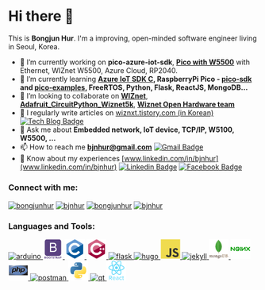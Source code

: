 # Hi there 👋
This is **Bongjun Hur**. I'm a improving, open-minded software engineer living in Seoul, Korea.

- 🔭 I’m currently working on **pico-azure-iot-sdk**, [**Pico with W5500**](https://github.com/bjnhur/pico-W5500) with Ethernet, WIZnet W5500, Azure Cloud, RP2040.
- 🌱 I’m currently learning **[Azure IoT SDK C](https://github.com/Azure/azure-iot-sdk-c), RaspberryPi Pico - [pico-sdk](https://github.com/raspberrypi/pico-sdk) and [pico-examples](https://github.com/raspberrypi/pico-examples), FreeRTOS, Python, Flask, ReactJS, MongoDB...**
- 👯 I’m looking to collaborate on [**WIZnet**](https://github.com/Wiznet), [**Adafruit_CircuitPython_Wiznet5k**](https://github.com/bjnhur/Adafruit_CircuitPython_Wiznet5k), [**Wiznet Open Hardware team**](https://github.com/Wiznet-OpenHardware) 
- 📝 I regularly write articles on [wiznxt.tistory.com (in Korean)](https://wiznxt.tistory.com/) [![Tech Blog Badge](http://img.shields.io/badge/-Tech%20blog-black?style=flat-square&logo=github&link=https://wiznxt.tistory.com/)](https://wiznxt.tistory.com/)
- 💬 Ask me about **Embedded network, IoT device, TCP/IP, W5100, W5500, ...**
- 📫 How to reach me **bjnhur@gmail.com** 
[![Gmail Badge](https://img.shields.io/badge/Gmail-d14836?style=flat-square&logo=Gmail&logoColor=white&link=mailto:bjnhur@gmail.com)](mailto:bjnhur@gmail.com)
- 📄 Know about my experiences [www.linkedin.com/in/bjnhur](www.linkedin.com/in/bjnhur) [![Linkedin Badge](https://img.shields.io/badge/-LinkedIn-blue?style=flat-square&logo=Linkedin&logoColor=white&link=https://www.linkedin.com/in/bjnhur/)](https://www.linkedin.com/in/bjnhur/)
[![Facebook Badge](https://img.shields.io/badge/facebook-1877f2?style=flat-square&logo=facebook&logoColor=white&link=https://www.facebook.com/bongjunhur)](https://www.facebook.com/bongjunhur)

<h3 align="left">Connect with me:</h3>
<p align="left">
<a href="https://twitter.com/bongjunhur" target="blank"><img align="center" src="https://raw.githubusercontent.com/rahuldkjain/github-profile-readme-generator/master/src/images/icons/Social/twitter.svg" alt="bongjunhur" height="30" width="40" /></a>
<a href="https://linkedin.com/in/bjnhur" target="blank"><img align="center" src="https://raw.githubusercontent.com/rahuldkjain/github-profile-readme-generator/master/src/images/icons/Social/linked-in-alt.svg" alt="bjnhur" height="30" width="40" /></a>
<a href="https://fb.com/bongjunhur" target="blank"><img align="center" src="https://raw.githubusercontent.com/rahuldkjain/github-profile-readme-generator/master/src/images/icons/Social/facebook.svg" alt="bongjunhur" height="30" width="40" /></a>
<a href="https://instagram.com/bjnhur" target="blank"><img align="center" src="https://raw.githubusercontent.com/rahuldkjain/github-profile-readme-generator/master/src/images/icons/Social/instagram.svg" alt="bjnhur" height="30" width="40" /></a>
</p>

<h3 align="left">Languages and Tools:</h3>
<p align="left"> <a href="https://www.arduino.cc/" target="_blank"> <img src="https://cdn.worldvectorlogo.com/logos/arduino-1.svg" alt="arduino" width="40" height="40"/> </a> <a href="https://getbootstrap.com" target="_blank"> <img src="https://raw.githubusercontent.com/devicons/devicon/master/icons/bootstrap/bootstrap-plain-wordmark.svg" alt="bootstrap" width="40" height="40"/> </a> <a href="https://www.cprogramming.com/" target="_blank"> <img src="https://raw.githubusercontent.com/devicons/devicon/master/icons/c/c-original.svg" alt="c" width="40" height="40"/> </a> <a href="https://www.w3schools.com/cpp/" target="_blank"> <img src="https://raw.githubusercontent.com/devicons/devicon/master/icons/cplusplus/cplusplus-original.svg" alt="cplusplus" width="40" height="40"/> </a> <a href="https://flask.palletsprojects.com/" target="_blank"> <img src="https://www.vectorlogo.zone/logos/pocoo_flask/pocoo_flask-icon.svg" alt="flask" width="40" height="40"/> </a> <a href="https://gohugo.io/" target="_blank"> <img src="https://api.iconify.design/logos-hugo.svg" alt="hugo" width="40" height="40"/> </a> <a href="https://developer.mozilla.org/en-US/docs/Web/JavaScript" target="_blank"> <img src="https://raw.githubusercontent.com/devicons/devicon/master/icons/javascript/javascript-original.svg" alt="javascript" width="40" height="40"/> </a> <a href="https://jekyllrb.com/" target="_blank"> <img src="https://www.vectorlogo.zone/logos/jekyllrb/jekyllrb-icon.svg" alt="jekyll" width="40" height="40"/> </a> <a href="https://www.mongodb.com/" target="_blank"> <img src="https://raw.githubusercontent.com/devicons/devicon/master/icons/mongodb/mongodb-original-wordmark.svg" alt="mongodb" width="40" height="40"/> </a> <a href="https://www.nginx.com" target="_blank"> <img src="https://raw.githubusercontent.com/devicons/devicon/master/icons/nginx/nginx-original.svg" alt="nginx" width="40" height="40"/> </a> <a href="https://www.php.net" target="_blank"> <img src="https://raw.githubusercontent.com/devicons/devicon/master/icons/php/php-original.svg" alt="php" width="40" height="40"/> </a> <a href="https://postman.com" target="_blank"> <img src="https://www.vectorlogo.zone/logos/getpostman/getpostman-icon.svg" alt="postman" width="40" height="40"/> </a> <a href="https://www.python.org" target="_blank"> <img src="https://raw.githubusercontent.com/devicons/devicon/master/icons/python/python-original.svg" alt="python" width="40" height="40"/> </a> <a href="https://www.qt.io/" target="_blank"> <img src="https://upload.wikimedia.org/wikipedia/commons/0/0b/Qt_logo_2016.svg" alt="qt" width="40" height="40"/> </a> <a href="https://reactjs.org/" target="_blank"> <img src="https://raw.githubusercontent.com/devicons/devicon/master/icons/react/react-original-wordmark.svg" alt="react" width="40" height="40"/> </a> </p>
